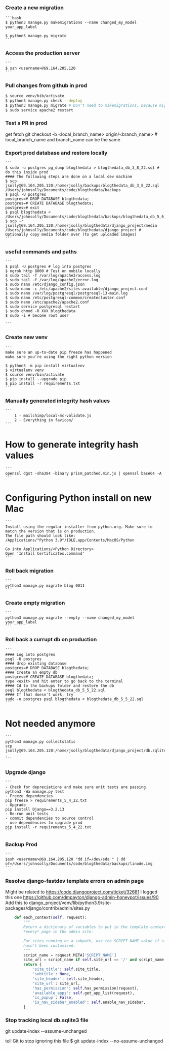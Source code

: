 
### Create a new migration
    ```bash
    $ python3 manage.py makemigrations --name changed_my_model your_app_label

    $ python3 manage.py migrate
    ```

### Access the production server
    ```
    $ ssh <username>@69.164.205.120
    ```

### Pull changes from github in prod
  ```bash
  $ source venv/bib/activate
  $ python3 manage.py check --deploy
  $ python3 manage.py migrate # Don't need to makemigrations, because migrations are already in /migrations
  $ sudo service apache2 restart  
  ```

### Test a PR in prod
get fetch
git checkout -b <local_branch_name> origin/<branch_name> # local_branch_name and branch_name can be the same

### Export prod database and restore locally
    ```
    $ sudo -u postgres pg_dump blogthedata > blogthedata_db_3_8_22.sql # do this inside prod
    #### The following steps are done on a local dev machine
    $ scp jsolly@69.164.205.120:/home/jsolly/backups/blogthedata_db_3_8_22.sql /Users/johnsolly/Documents/code/blogthedata/backups
    $ psql -U postgres
    postgres=# DROP DATABASE blogthedata;
    postgres=# CREATE DATABASE blogthedata;
    postgres=# exit
    $ psql blogthedata < /Users/johnsolly/Documents/code/blogthedata/backups/blogthedata_db_5_6_22.sql
    $ scp -r jsolly@69.164.205.120:/home/jsolly/blogthedata/django_project/media /Users/johnsolly/Documents/code/blogthedata/django_project # Optionally copy media folder over (to get uploaded images)
    ```

### useful commands and paths
    ```
    $ psql -U postgres # log into postgres
    $ ngrok http 8000 # Test on mobile locally
    $ sudo tail -f /var/log/apache2/access.log
    $ sudo tail -f /var/log/apache2/error.log
    $ sudo nano /etc/django_config.json 
    $ sudo nano -c /etc/apache2/sites-available/django_project.conf
    $ sudo nano /var/log/postgresql/postgresql-13-main.log
    $ sudo nano /etc/postgresql-common/createcluster.conf 
    $ sudo nano /etc/apache2/apache2.conf
    $ sudo service postgresql restart
    $ sudo chmod -R XXX blogthedata
    $ sudo -i # become root user
    
    ```

### Create new venv
    ```
    make sure an up-to-date pip freeze has happened
    make sure you're using the right python version

    $ python3 -m pip install virtualenv
    $ virtualenv venv
    $ source venv/bin/activate
    $ pip install --upgrade pip
    $ pip install -r requirements.txt
    ```

### Manually generated integrity hash values
    ```
        1 - mailchimp/local-mc-validate.js
        2 - Everything in favicon/
    ```

# How to generate integrity hash values
    ```
    openssl dgst -sha384 -binary prism_patched.min.js | openssl base64 -A
    ```

# Configuring Python install on new Mac
    ```
    Install using the regular installer from python.org. Make sure to match the version that is on production.
    The file path should look like:
    /Applications/"Python 3.9"/IDLE.app/Contents/MacOS/Python

    Go into Applications/<Python Directory>
    Open 'Install Certificates.command'
    ```


 ### Roll back migration
    ```
    python3 manage.py migrate blog 0011
    ```

 ### Create empty migration 
    ```
    python3 manage.py migrate --empty --name changed_my_model your_app_label
    ```
 ### Roll back a currupt db on production
    ```
    #### Log into postgres
    psql -U postgres
    #### drop existing database
    postgres=# DROP DATABASE blogthedata;
    #### Create an empty db
    postgres=# CREATE DATABASE blogthedata;
    type <exit> and hit enter to go back to the terminal
    #### Cd to the backups folder and restore the db
    psql blogthedata < blogthedata_db_5_5_22.sql
    #### If that doesn't work, try
    sudo -u postgres psql blogthedata < blogthedata_db_5_5_22.sql
    ```

# Not needed anymore
    ```
    python3 manage.py collectstatic
    scp jsolly@69.164.205.120:/home/jsolly/blogthedata/django_project/db.sqlite3 .
    ```

### Upgrade django
    ```
    - Check for depreciations and make sure unit tests are passing
    python3 -Wa manage.py test
    - Freeze dependencies
    pip freeze > requirements_5_4_22.txt
    - Upgrade
    pip install Django==3.2.13
    - Re-run unit tests
    - commit dependencies to source control
    - use dependencies to upgrade prod
    pip install -r requirements_5_4_22.txt
    ```
### Backup Prod
    ```
    $ssh <username>@69.164.205.120 "dd if=/dev/sda " | dd of=/Users/johnsolly/Documents/code/blogthedata/backups/linode.img
    ```

### Resolve django-fastdev template errors on admin page
Might be related to https://code.djangoproject.com/ticket/32681
I logged this one https://github.com/dmpayton/django-admin-honeypot/issues/90 
Add this to
django_project/venv/lib/python3.9/site-packages/django/contrib/admin/sites.py
```py
    def each_context(self, request):
        """
        Return a dictionary of variables to put in the template context for
        *every* page in the admin site.

        For sites running on a subpath, use the SCRIPT_NAME value if site_url
        hasn't been customized.
        """
        script_name = request.META['SCRIPT_NAME']
        site_url = script_name if self.site_url == '/' and script_name else self.site_url
        return {
            'site_title': self.site_title,
            'subtitle': None,
            'site_header': self.site_header,
            'site_url': site_url,
            'has_permission': self.has_permission(request),
            'available_apps': self.get_app_list(request),
            'is_popup': False,
            'is_nav_sidebar_enabled': self.enable_nav_sidebar,
        }
```


### Stop tracking local db.sqlite3 file 
git update-index --assume-unchanged <file-to-ignore>

tell Git to stop ignoring this file
$ git update-index --no-assume-unchanged <file-to-ignore>